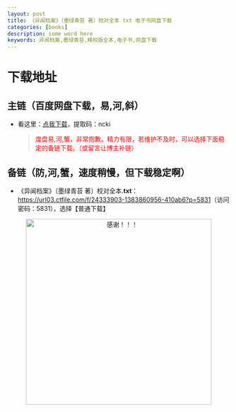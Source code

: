 ```yaml
---
layout: post
title: 《异闻档案》〔墨绿青苔 著〕校对全本 txt 电子书网盘下载
categories: [books]
description: some word here
keywords: 异闻档案,墨绿青苔,精校版全本,电子书,网盘下载
---
```


# 下载地址

## 主链（百度网盘下载，易,河,斜）

- 看这里：[点我下载](https://pan.baidu.com/s/1iMXUbSbtZQZjDcqDmnWUyw?pwd=ncki)，提取码：ncki

  > <p style="color:red" >度盘易,河,蟹，非常抱歉。精力有限，若维护不及时，可以选择下面稳定的备链下载。（或留言让博主补链）</p>

## 备链（防,河,蟹，速度稍慢，但下载稳定啊）

- 《异闻档案》〔墨绿青苔 著〕校对全本.**txt**：<https://url03.ctfile.com/f/24333903-1383860956-410ab6?p=5831>（访问密码：5831），选择【普通下载】

<div align="center"><img src="https://pic.imgdb.cn/item/6707df6bd29ded1a8ce37031.gif" alt="感谢！！！" width="420px" height="auto"/></div>

